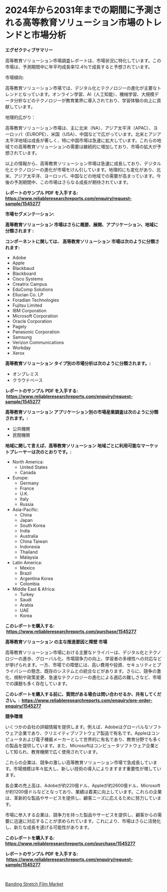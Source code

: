 <p><h1>2024年から2031年までの期間に予測される高等教育ソリューション市場のトレンドと市場分析</h1></p><p><strong>エグゼクティブサマリー</strong></p>
<p><p>高等教育ソリューション市場調査レポートは、市場状況に特化しています。この市場は、予測期間中に年平均成長率12.4％で成長すると予想されています。</p><p>市場傾向:</p><p>高等教育ソリューション市場では、デジタル化とテクノロジーの進化が主要なトレンドとなっています。オンライン学習、AI（人工知能）、機械学習、大規模データ分析などのテクノロジーが教育業界に導入されており、学習体験の向上に貢献しています。</p><p>地理的広がり：</p><p>高等教育ソリューション市場は、主に北米（NA）、アジア太平洋（APAC）、ヨーロッパ（EUROPE）、米国（USA）、中国などで広がっています。北米とアジア太平洋地域は成長が著しく、特に中国市場は急速に拡大しています。これらの地域での高等教育ソリューションの需要は継続的に増加しており、市場の拡大が予想されています。</p><p>以上の情報から、高等教育ソリューション市場は急速に成長しており、デジタル化とテクノロジーの進化が市場をけん引しています。地理的にも変化があり、北米、アジア太平洋、ヨーロッパ、中国などの地域での需要が高まっています。今後の予測期間中、この市場はさらなる成長が期待されています。</p></p>
<p><strong>レポートのサンプル PDF を入手する: <a href="https://www.reliableresearchreports.com/enquiry/request-sample/1545277">https://www.reliableresearchreports.com/enquiry/request-sample/1545277</a></strong></p>
<p><strong>市場セグメンテーション:</strong></p>
<p><strong> 高等教育ソリューション 市場はさらに概要、展開、アプリケーション、地域に分類されます :</strong></p>
<p><strong>コンポーネントに関しては、 高等教育ソリューション 市場は次のように分類されます: &nbsp;</strong></p>
<p><ul><li>Adobe</li><li>Apple</li><li>Blackbaud</li><li>Blackboard</li><li>Cisco Systems</li><li>Creatrix Campus</li><li>EduComp Solutions</li><li>Ellucian Co. LP</li><li>Foradian Technologies</li><li>Fujitsu Limited</li><li>IBM Corporation</li><li>Microsoft Corporation</li><li>Oracle Corporation</li><li>Pagely</li><li>Panasonic Corporation</li><li>Samsung</li><li>Verizon Communications</li><li>Workday</li><li>Xerox</li></ul></p>
<p><strong> 高等教育ソリューション タイプ別の市場分析は次のように分類されます。:</strong></p>
<p><ul><li>オンプレミス</li><li>クラウドベース</li></ul></p>
<p><strong>レポートのサンプル PDF を入手する: &nbsp;<a href="https://www.reliableresearchreports.com/enquiry/request-sample/1545277">https://www.reliableresearchreports.com/enquiry/request-sample/1545277</a></strong></p>
<p><strong> 高等教育ソリューション アプリケーション別の市場産業調査は次のように分類されます。:</strong></p>
<p><ul><li>公共機関</li><li>民間機関</li></ul></p>
<p><strong>地域に関して言えば、高等教育ソリューション 地域ごとに利用可能なマーケットプレーヤーは次のとおりです。:</strong></p>
<p><ul>
    <li>
        North America:
        <ul>
            <li>United States</li>
            <li>Canada</li>
        </ul>
    </li>
    <li>
        Europe:
        <ul>
            <li>Germany</li>
            <li>France</li>
            <li>U.K.</li>
            <li>Italy</li>
            <li>Russia</li>
        </ul>
    </li>
    <li>
        Asia-Pacific:
        <ul>
            <li>China</li>
            <li>Japan</li>
            <li>South Korea</li>
            <li>India</li>
            <li>Australia</li>
            <li>China Taiwan</li>
            <li>Indonesia</li>
            <li>Thailand</li>
            <li>Malaysia</li>
        </ul>
    </li>
    <li>
        Latin America:
        <ul>
            <li>Mexico</li>
            <li>Brazil</li>
            <li>Argentina Korea</li>
            <li>Colombia</li>
        </ul>
    </li>
    <li>
        Middle East & Africa:
        <ul>
            <li>Turkey</li>
            <li>Saudi</li>
            <li>Arabia</li>
            <li>UAE</li>
            <li>Korea</li>
        </ul>
    </li>
    </ul></p>
<p><strong>このレポートを購入する: &nbsp;<a href="https://www.reliableresearchreports.com/purchase/1545277">https://www.reliableresearchreports.com/purchase/1545277</a></strong></p>
<p><strong>高等教育ソリューション の主な推進要因と障壁 市場</strong></p>
<p><p>高等教育ソリューション市場における主要なドライバーは、デジタル化とテクノロジーの進歩、グローバル化、市場競争力の向上、学習者の多様性への対応などが挙げられます。一方、市場での障壁には、高い費用や投資、セキュリティとプライバシーの懸念、既存のシステムとの統合などがあります。さらに、競争の激化、規制や政策変更、急速なテクノロジーの進化による適応の難しさなど、市場での課題も多く存在しています。</p></p>
<p><strong>このレポートを購入する前に、質問がある場合は問い合わせるか、共有してください。:&nbsp; <a href="https://www.reliableresearchreports.com/enquiry/pre-order-enquiry/1545277">https://www.reliableresearchreports.com/enquiry/pre-order-enquiry/1545277</a></strong></p>
<p><strong>競争環境</strong></p>
<p><p>いくつかの会社の詳細情報を提供します。例えば、Adobeはグローバルなソフトウェア企業であり、クリエイティブソフトウェア製品で有名です。Appleはコンピュータおよび電子機器メーカーとして世界的に有名であり、教育分野でも多くの製品を提供しています。また、Microsoftはコンピュータソフトウェア企業として知られ、教育機関で広く使用されています。</p><p>これらの企業は、競争の激しい高等教育ソリューション市場で急成長しています。市場規模は年々拡大し、新しい技術の導入によりますます重要性が増しています。</p><p>各企業の売上高は、Adobeが約220億ドル、Appleが約2600億ドル、Microsoftが約1200億ドルなどとなっており、業績は着実に向上しています。これらの企業は、革新的な製品やサービスを提供し、顧客ニーズに応えるために努力しています。</p><p>市場に参入する企業は、競争力を持った製品やサービスを提供し、顧客からの需要に迅速に対応することが求められています。これにより、市場はさらに活発化し、新たな成長を遂げる可能性があります。</p></p>
<p><strong>このレポートを購入する: &nbsp; <a href="https://www.reliableresearchreports.com/purchase/1545277">https://www.reliableresearchreports.com/purchase/1545277</a></strong></p>
<p><strong>レポートのサンプル PDF を入手する: &nbsp;<a href="https://www.reliableresearchreports.com/enquiry/request-sample/1545277">https://www.reliableresearchreports.com/enquiry/request-sample/1545277</a></strong><strong></strong></p>
<p>&nbsp;</p>
<p><p><a href="https://eight-handstand-8fb.notion.site/Banding-Stretch-Film-Market-Furnish-Information-about-Market-Size-Market-Share-Market-Dynamics-an-da4373b1b0854406809e70cffcf3aec6">Banding Stretch Film Market</a></p></p>